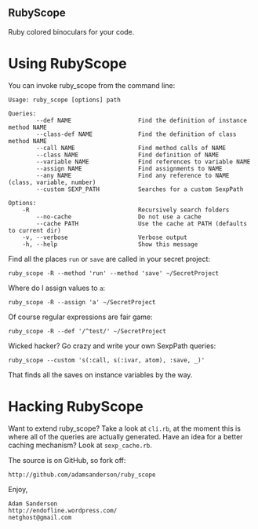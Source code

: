 RubyScope
---------
Ruby colored binoculars for your code.

Using RubyScope
===============
You can invoke ruby_scope from the command line:

    Usage: ruby_scope [options] path

    Queries:
            --def NAME                   Find the definition of instance method NAME
            --class-def NAME             Find the definition of class method NAME
            --call NAME                  Find method calls of NAME
            --class NAME                 Find definition of NAME
            --variable NAME              Find references to variable NAME
            --assign NAME                Find assignments to NAME
            --any NAME                   Find any reference to NAME (class, variable, number)
            --custom SEXP_PATH           Searches for a custom SexpPath

    Options:
        -R                               Recursively search folders
            --no-cache                   Do not use a cache
            --cache PATH                 Use the cache at PATH (defaults to current dir)
        -v, --verbose                    Verbose output
        -h, --help                       Show this message
        
Find all the places `run` or `save` are called in your secret project:

    ruby_scope -R --method 'run' --method 'save' ~/SecretProject
    
Where do I assign values to `a`:
    
    ruby_scope -R --assign 'a' ~/SecretProject
    
Of course regular expressions are fair game:

    ruby_scope -R --def '/^test/' ~/SecretProject
    
Wicked hacker? Go crazy and write your own SexpPath queries:

    ruby_scope --custom 's(:call, s(:ivar, atom), :save, _)'

That finds all the saves on instance variables by the way.

Hacking RubyScope
=================
Want to extend ruby_scope?  Take a look at `cli.rb`, at the 
moment this is where all of the queries are actually generated.  Have an
idea for a better caching mechanism? Look at `sexp_cache.rb`.

The source is on GitHub, so fork off:

    http://github.com/adamsanderson/ruby_scope

Enjoy,    

    Adam Sanderson
    http://endofline.wordpress.com/
    netghost@gmail.com
